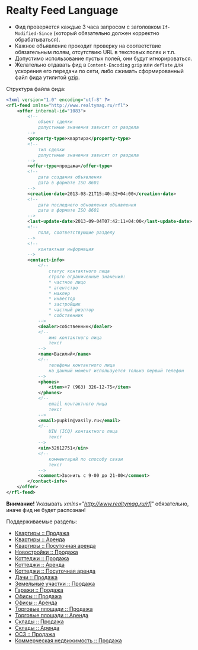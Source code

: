 Realty Feed Language
====================

* Фид проверяется каждые 3 часа запросом с заголовком ```If-Modified-Since``` (который обязательно должен корректно обрабатываться).
* Кажное объявление проходит проверку на соответствие обязательным полям, отсутствию URL в текстовых полях и т.п.
* Допустимо использование пустых полей, они будут игнорироваться.
* Желательно отдавать фид в ```Content-Encoding``` ```gzip``` или ```deflate``` для ускорения его передачи по сети, либо сжимать сформированный файл фида утилитой [gzip].

Структура файла фида:
```xml
<?xml version="1.0" encoding="utf-8" ?>
<rfl-feed xmlns="http://www.realtymag.ru/rfl">
	<offer internal-id="1083">
		<!--
			объект сделки
			допустимые значения зависят от раздела
		-->
		<property-type>квартира</property-type>
		<!--
			тип сделки
			допустимые значения зависят от раздела
		-->
		<offer-type>продажа</offer-type>
		<!--
			дата создания объявления
			дата в формате ISO 8601
		-->
		<creation-date>2013-08-21T15:40:32+04:00</creation-date>
		<!--
			дата последнего обновления объявления
			дата в формате ISO 8601
		-->
		<last-update-date>2013-09-04T07:42:11+04:00</last-update-date>
		<!--
			поля, соответствующие разделу
		-->
		<!--
			контактная информация
		-->
		<contact-info>
            <!--
                статус контактного лица
                строго ограниченные значения:
                * частное лицо
                * агентство
                * маклер
                * инвестор
                * застройщик
                * частный риэлтор
                * собственник
            -->
            <dealer>собственник</dealer>
            <!--
                имя контактного лица
                текст
            -->
            <name>Василий</name>
            <!--
                телефоны контактного лица
                на данный момент используется только первый телефон
            -->
            <phones>
                <item>+7 (963) 326-12-75</item>
            </phones>
            <!--
                email контактного лица
                текст
            -->
            <email>pupkin@vasily.ru</email>
            <!--
                UIN (ICQ) контактного лица
                текст
            -->
            <uin>32612751</uin>
            <!--
                комментарий по способу связи
                текст
            -->
            <comment>Звонить с 9-00 до 21-00</comment>
        </contact-info>
	</offer>
</rfl-feed>
```

**Внимание!** Указывать *xmlns="http://www.realtymag.ru/rfl"* обязательно, иначе фид не будет распознан!

Поддерживаемые разделы:
* [Квартиры :: Продажа]
* [Квартиры :: Аренда]
* [Квартиры :: Посуточная аренда]
* [Новостройки :: Продажа]
* [Коттеджи :: Продажа]
* [Коттеджи :: Аренда]
* [Коттеджи :: Посуточная аренда]
* [Дачи :: Продажа]
* [Земельные участки :: Продажа]
* [Гаражи :: Продажа]
* [Офисы :: Продажа]
* [Офисы :: Аренда]
* [Торговые площади :: Продажа]
* [Торговые площади :: Аренда]
* [Склады :: Продажа]
* [Склады :: Аренда]
* [ОСЗ :: Продажа]
* [Коммерческая недвижимость :: Продажа]

[gzip]: http://www.gnu.org/software/gzip/manual/gzip.html
[Квартиры :: Продажа]: docs/kvartira/prodazha.md
[Квартиры :: Аренда]: docs/kvartira/arenda.md
[Квартиры :: Посуточная аренда]: docs/kvartira/na-sutki.md
[Новостройки :: Продажа]: docs/novostroyka/prodazha.md
[Коттеджи :: Продажа]: docs/cottage/prodazha.md
[Коттеджи :: Аренда]: docs/cottage/arenda.md
[Коттеджи :: Посуточная аренда]: docs/cottage/na-sutki.md
[Дачи :: Продажа]: docs/dacha/prodazha.md
[Земельные участки :: Продажа]: docs/zemelny-uchastok/prodazha.md
[Гаражи :: Продажа]: docs/garage/prodazha.md
[Офисы :: Продажа]: docs/office/prodazha.md
[Офисы :: Аренда]: docs/office/arenda.md
[Торговые площади :: Продажа]: docs/magazin/prodazha.md
[Торговые площади :: Аренда]: docs/magazin/arenda.md
[Склады :: Продажа]: docs/sklad/prodazha.md
[Склады :: Аренда]: docs/sklad/arenda.md
[ОСЗ :: Продажа]: docs/osz/prodazha.md
[Коммерческая недвижимость :: Продажа]: docs/commercial/prodazha.md
